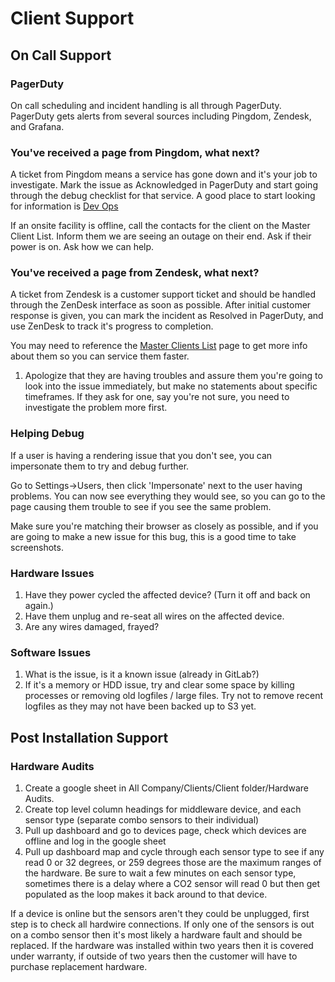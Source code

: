 # Client Support

## On Call Support

### PagerDuty

On call scheduling and incident handling is all through PagerDuty. PagerDuty gets alerts from several sources including Pingdom, Zendesk, and Grafana.

### You've received a page from Pingdom, what next?

A ticket from Pingdom means a service has gone down and it's your job to investigate. Mark the issue as Acknowledged in PagerDuty and start going through the debug checklist for that service. A good place to start looking for information is [Dev Ops](dev-ops)

If an onsite facility is offline, call the contacts for the client on the Master Client List. Inform them we are seeing an outage on their end. Ask if their power is on. Ask how we can help.

### You've received a page from Zendesk, what next?

A ticket from Zendesk is a customer support ticket and should be handled through the ZenDesk interface as soon as possible. After initial customer response is given, you can mark the incident as Resolved in PagerDuty, and use ZenDesk to track it's progress to completion.

You may need to reference the [Master Clients List](https://docs.google.com/spreadsheets/d/1s8Ox_82EWDONmTTmy-WRBpw4Av-fKEwSLYSFHLm-VJo/edit) page to get more info about them so you can service them faster.

1. Apologize that they are having troubles and assure them you're going to look into the issue immediately, but make no statements about specific timeframes. If they ask for one, say you're not sure, you need to investigate the problem more first.

### Helping Debug

If a user is having a rendering issue that you don't see, you can impersonate them to try and debug further.

Go to Settings->Users, then click 'Impersonate' next to the user having problems. You can now see everything they would see, so you can go to the page causing them trouble to see if you see the same problem.

Make sure you're matching their browser as closely as possible, and if you are going to make a new issue for this bug, this is a good time to take screenshots.

### Hardware Issues

1. Have they power cycled the affected device? (Turn it off and back on again.)
2. Have them unplug and re-seat all wires on the affected device.
3. Are any wires damaged, frayed?

### Software Issues

1. What is the issue, is it a known issue (already in GitLab?)
2. If it's a memory or HDD issue, try and clear some space by killing processes or removing old logfiles / large files. Try not to remove recent logfiles as they may not have been backed up to S3 yet.

## Post Installation Support

### Hardware Audits

1. Create a google sheet in All Company/Clients/Client folder/Hardware Audits. 
2. Create top level column headings for middleware device,  and each sensor type (separate combo sensors to their individual)
3. Pull up dashboard and go to devices page, check which devices are offline and log in the google sheet
4. Pull up dashboard map and cycle through each sensor type to see if any read 0 or 32 degrees, or 259 degrees those are the maximum ranges of the hardware. Be sure to wait a few minutes on each sensor type, sometimes there is a delay where a CO2 sensor will read 0 but then get populated as the loop makes it back around to that device.

If a device is online but the sensors aren't they could be unplugged, first step is to check all hardwire connections. If only one of the sensors is out on a combo sensor then it's most likely a hardware fault and should be replaced. If the hardware was installed within two years then it is covered under warranty, if outside of two years then the customer will have to purchase replacement hardware.

